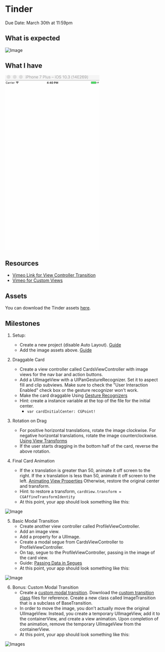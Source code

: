 # Tinder
Due Date: March 30th at 11:59pm

## What is expected

![Image](http://i.imgur.com/cwbdkVe.gif)

## What I have
![Image](https://github.com/sammanthp007/Tinder/blob/master/walkthrough.gif)

## Resources
- [Vimeo Link for View Controller
  Transition](https://vimeo.com/158866732/4d549c4e91)
- [Vimeo for Custom Views](https://vimeo.com/158866707/0c61ceee88)

## Assets
You can download the Tinder assets
[here](https://www.dropbox.com/s/0nkv0ncokixd1hr/Tinder%20Assets.zip?dl=0).

## Milestones

1. Setup:
    - Create a new project (disable Auto Layout).
      [Guide](https://courses.codepath.com/courses/ios_university/pages/new_project)
    - Add the image assets above.
      [Guide](https://github.com/codepath/ios_guides/wiki/Adding-Image-Assets)

2. Draggable Card
    - Create a view controller called CardsViewController with image views for
      the nav bar and action buttons.
    - Add a UIImageView with a UIPanGestureRecognizer. Set it to aspect fill
      and clip subviews. Make sure to check the "User Interaction Enabled"
      check box or the gesture recognizer won't work.
    - Make the card draggable Using [Gesture
      Recognizers](https://github.com/codepath/ios_guides/wiki/Using-Gesture-Recognizers)
    - Hint: create a instance variable at the top of the file for the initial
      center.
        - `var cardInitialCenter: CGPoint!`

3. Rotation on Drag
    - For positive horizontal translations, rotate the image clockwise. For
      negative horizontal translations, rotate the image counterclockwise.
      [Using View
      Transforms](https://github.com/codepath/ios_guides/wiki/Using-View-Transforms)
    - If the user starts dragging in the bottom half of the card, reverse the
      above rotation.

4. Final Card Animation
    - If the x translation is greater than 50, animate it off screen to the
      right. If the x translation is less than 50, animate it off screen to the
      left. [Animating View
      Properties](https://github.com/codepath/ios_guides/wiki/Animating-View-Properties)
      Otherwise, restore the original center and transform.
    - Hint: to restore a transform, `cardView.transform = CGAffineTransformIdentity`
    - At this point, your app should look something like this:

![Image](http://i.imgur.com/TTUgiVX.gif)

5. Basic Modal Transition
    - Create another view controller called ProfileViewController.
    - Add an image view.
    - Add a property for a UIImage.
    - Create a modal segue from CardsViewController to ProfileViewController.
    - On tap, segue to the ProfileViewController, passing in the image of the
      card view.
    - Guide: [Passing Data in
      Segues](https://courses.codepath.com/courses/ios_university/pages/using_modal_transitions#heading-passing-data)
    - At this point, your app should look something like this:

![Image](http://i.imgur.com/ISGBX50.gif)

6. Bonus: Custom Modal Transition
    - Create a [custom modal
      transition](http://guides.codepath.com/ios/Creating-a-Custom-Modal-Transition).
      Download the [custom transition
      class](https://www.dropbox.com/s/9shewnjl09kzett/Transition%20Files.zip?dl=0)
      files for reference. Create a new class called ImageTransition that is a
      subclass of BaseTransition.
    - In order to move the image, you don't actually move the original
      UIImageView. Instead, you create a temporary UIImageView, add it to the
      containerView, and create a view animation. Upon completion of the
      animation, remove the temporary UIImageView from the containerView.
    - At this point, your app should look something like this:

![Images](http://i.imgur.com/6cc8HOs.gif)
